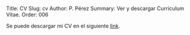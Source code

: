 Title: CV
Slug: cv
Author: P. Pérez
Summary: Ver y descargar Curriculum Vitae.
Order: 006

Se puede descargar mi CV en el siguiente [link]({filename}/pdfs/CV.pdf).
